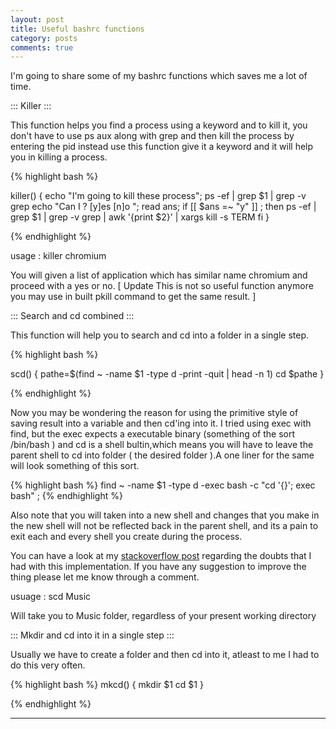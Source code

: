 ```yaml
---
layout: post
title: Useful bashrc functions  
category: posts
comments: true
---
```



I'm going to share some of my bashrc functions which saves me a lot of time.

::: Killer :::


This function helps you find a process using a keyword and to kill it, you don't have to use ps aux along with grep and then kill the process by entering the pid instead use this function give it a keyword and it will help you in killing a process.

{% highlight bash %}


killer() { 
echo "I'm going to kill these process";
ps -ef | grep $1 | grep -v grep
echo "Can I ? [y]es [n]o ";
read ans;
if [[ $ans =~ "y" ]] ;
then 
    ps -ef | grep  $1  | grep -v grep | awk '{print $2}' | xargs kill -s TERM 
fi 
}


{% endhighlight %}

usage : killer chromium

You will given a list of application which has similar name chromium and proceed with a yes or no.
[ Update  This is not so useful function anymore you may use in built pkill command to get the same result. ]

::: Search and cd combined :::

This function will help you to search and cd into a folder in a single step.

{% highlight bash %}

scd() {
    pathe=$(find ~ -name $1 -type d -print -quit | head -n 1)
    cd $pathe
}

{% endhighlight %}

Now you may be wondering the reason for using the primitive style of saving result into a variable and then cd'ing into it.
I tried using exec with find, but the exec expects a executable binary (something of the sort /bin/bash ) and cd is a shell bultin,which means you will have to leave the parent shell to cd into folder ( the desired folder ).A one liner for the same will look something of this sort.

{% highlight bash %}
find ~ -name $1 -type d -exec bash -c "cd '{}'; exec bash" \;
{% endhighlight %}

Also note that you will taken into a new shell and changes that you make in the new shell will not be reflected back in the parent shell, and its a pain to exit each and every shell you create during the process.

You can have a look at my [stackoverflow post](http://stackoverflow.com/questions/17248568/a-shell-script-to-find-and-cd-into-a-folder-taking-a-folder-name-as-argument-in) regarding the doubts that I had with this implementation.
If you have any suggestion to improve the thing please let me know through a comment.

usuage : scd Music

Will take you to Music folder, regardless of your present working directory

::: Mkdir and cd into it in a single step :::

Usually we have to create a folder and then cd into it, atleast to me I had to do this very often.

{% highlight bash %}
mkcd() {
    mkdir $1
    cd $1
}

{% endhighlight %}


---
[jekyll]: https://github.com/mojombo/jekyll
[zh]: http://sudev.github.com
[twitter]: https://twitter.com/sudev

